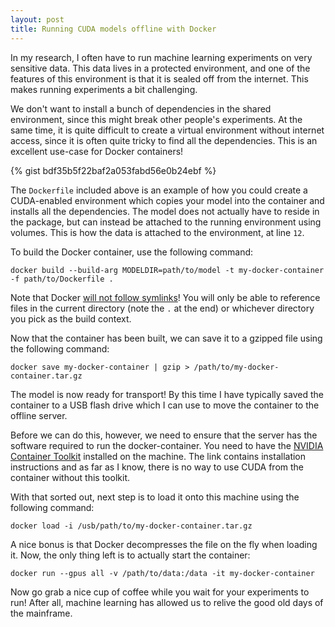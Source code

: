 ```yaml
---
layout: post
title: Running CUDA models offline with Docker
---
```

In my research, I often have to run machine learning experiments on very sensitive data. This data lives in a protected environment, and one of the features of this environment is that it is sealed off from the internet. This makes running experiments a bit challenging.

We don't want to install a bunch of dependencies in the shared environment, since this might break other people's experiments. At the same time, it is quite difficult to create a virtual environment without internet access, since it is often quite tricky to find all the dependencies. This is an excellent use-case for Docker containers!

{% gist bdf35b5f22baf2a053fabd56e0b24ebf %}

The `Dockerfile` included above is an example of how you could create a CUDA-enabled environment which copies your model into the container and installs all the dependencies. The model does not actually have to reside in the package, but can instead be attached to the running environment using volumes. This is how the data is attached to the environment, at line `12`.

To build the Docker container, use the following command:

```
docker build --build-arg MODELDIR=path/to/model -t my-docker-container -f path/to/Dockerfile .
```

Note that Docker [will not follow symlinks](https://stackoverflow.com/a/31885214/807515)! You will only be able to reference files in the current directory (note the `.` at the end) or whichever directory you pick as the build context.

Now that the container has been built, we can save it to a gzipped file using the following command:

```
docker save my-docker-container | gzip > /path/to/my-docker-container.tar.gz
```

The model is now ready for transport! By this time I have typically saved the container to a USB flash drive which I can use to move the container to the offline server.

Before we can do this, however, we need to ensure that the server has the software required to run the docker-container. You need to have the [NVIDIA Container Toolkit](https://github.com/NVIDIA/nvidia-docker) installed on the machine. The link contains installation instructions and as far as I know, there is no way to use CUDA from the container without this toolkit.

With that sorted out, next step is to load it onto this machine using the following command:

```
docker load -i /usb/path/to/my-docker-container.tar.gz
```

A nice bonus is that Docker decompresses the file on the fly when loading it. Now, the only thing left is to actually start the container:

```
docker run --gpus all -v /path/to/data:/data -it my-docker-container
```

Now go grab a nice cup of coffee while you wait for your experiments to run! After all, machine learning has allowed us to relive the good old days of the mainframe.